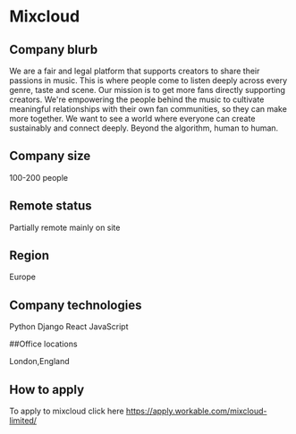 # Mixcloud

## Company blurb

We are a fair and legal platform that supports creators to share their passions in music. This is where people come to listen deeply across every genre, taste and scene. Our mission is to get more fans directly supporting creators. We're empowering the people behind the music to cultivate meaningful relationships with their own fan communities, so they can make more together. We want to see a world where everyone can create sustainably and connect deeply. Beyond the algorithm, human to human.

## Company size

100-200 people

## Remote status

Partially remote mainly on site

## Region

Europe

## Company technologies

Python
Django
React
JavaScript

##Office locations

London,England

## How to apply

To apply to mixcloud click here https://apply.workable.com/mixcloud-limited/